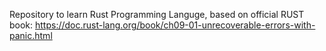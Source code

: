 Repository to learn Rust Programming Languge, based on official RUST book:
https://doc.rust-lang.org/book/ch09-01-unrecoverable-errors-with-panic.html 